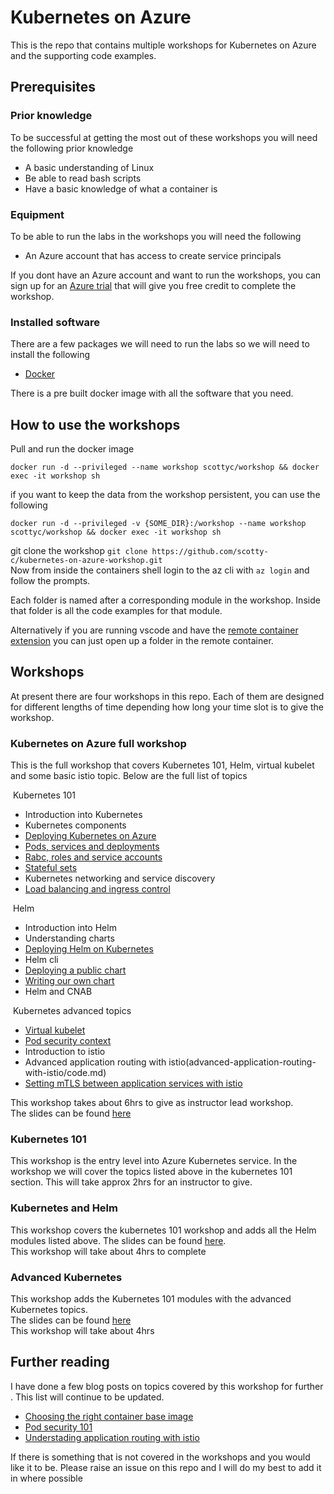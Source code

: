 # Kubernetes on Azure

This is the repo that contains multiple workshops for Kubernetes on Azure and the supporting code examples.

## Prerequisites

### Prior knowledge 
To be successful at getting the most out of these workshops you will need the following prior knowledge

* A basic understanding of Linux
* Be able to read bash scripts
* Have a basic knowledge of what a container is 

### Equipment
To be able to run the labs in the workshops you will need the following 

* An Azure account that has access to create service principals

If you dont have an Azure account and want to run the workshops, you can sign up for an [Azure trial](https://azure.microsoft.com/en-us/offers/ms-azr-0044p/?WT.mc_id=aksworkshop-github-sccoulto) that will give you free credit to complete the workshop.

### Installed software
There are a few packages we will need to run the labs so we will need to install the following

* [Docker](https://www.docker.com/)

There is a pre built docker image with all the software that you need.
 
## How to use the workshops

Pull and run the docker image  
 ```
 docker run -d --privileged --name workshop scottyc/workshop && docker exec -it workshop sh
 ```  
if you want to keep the data from the workshop persistent, you can use the following  
```  
docker run -d --privileged -v {SOME_DIR}:/workshop --name workshop scottyc/workshop && docker exec -it workshop sh
```   
git clone the workshop `git clone https://github.com/scotty-c/kubernetes-on-azure-workshop.git`  
Now from inside the containers shell login to the az cli with `az login` and follow the prompts.

Each folder is named after a corresponding module in the workshop. Inside that folder is all the code examples for that module.

Alternatively if you are running vscode and have the [remote container extension](https://marketplace.visualstudio.com/items?itemName=ms-vscode-remote.remote-containers/?WT.mc_id=aksworkshop-github-sccoulto) you can just open up a folder in the remote container.

## Workshops 

At present there are four workshops in this repo. Each of them are designed for different lengths of time depending how long your time slot is to give the workshop.

### Kubernetes on Azure full workshop
This is the full workshop that covers Kubernetes 101, Helm, virtual kubelet and some basic istio topic. Below are the full list of topics

 Kubernetes 101
 
* Introduction into Kubernetes
* Kubernetes components 
* [Deploying Kubernetes on Azure](deploying-kubernetes-on-azure/code.md)
* [Pods, services and deployments](pods-services-deployments/code.md)
* [Rabc, roles and service accounts](rbac-roles-service-accounts/code.md) 
* [Stateful sets](statefull-sets/code.md)
* Kubernetes networking and service discovery
* [Load balancing and ingress control](ingress-controller/code.md)

 Helm

* Introduction into Helm
* Understanding charts
* [Deploying Helm on Kubernetes](installing-helm-on-kubernetes/code.md)
* Helm cli
* [Deploying a public chart](deploying-a-public-chart/code.md)
* [Writing our own chart](writing-our-own-chart/code.md)
* Helm and CNAB

 Kubernetes advanced topics

* [Virtual kubelet](virtual-node-with-virtual-kubelet/code.md)
* [Pod security context](pod-security-policy/code.md) 
* Introduction to istio
* Advanced application routing with istio(advanced-application-routing-with-istio/code.md)
* [Setting mTLS between application services with istio](mTLS-with-istio/code.md) 

This workshop takes about 6hrs to give as instructor lead workshop.  
The slides can be found [here](slides/full-workshop/Kubernetes-on-Azure.pdf)  


### Kubernetes 101
This workshop is the entry level into Azure Kubernetes service. In the workshop we will cover the topics listed above in the kubernetes 101 section. This will take approx 2hrs for an instructor to give.  

### Kubernetes and Helm 
This workshop covers the kubernetes 101 workshop and adds all the Helm modules listed above. 
The slides can be found [here](slides/kubernetes-helm/Kubernetes-helm.pdf).  
This workshop will take about 4hrs to complete  

### Advanced Kubernetes
This workshop adds the Kubernetes 101 modules with the advanced Kubernetes topics.  
The slides can be found [here](slides/kubernetes-advanced/Kubernetes-advanced.pdf)  
This workshop will take about 4hrs   

## Further reading
I have done a few blog posts on topics covered by this workshop for further . This list will continue to be updated.
* [Choosing the right container base image](https://dev.to/scottyc/i-cho-cho-chose-you-container-image-part-1-227p)
* [Pod security 101](https://medium.com/devopslinks/kubernetes-pod-security-101-15fe8cda829e)
* [Understading application routing with istio](https://itnext.io/understanding-application-routing-in-istio-aade30d594f4)

If there is something that is not covered in the workshops and you would like it to be. Please raise an issue on this repo and I will do my best to add it in where possible

